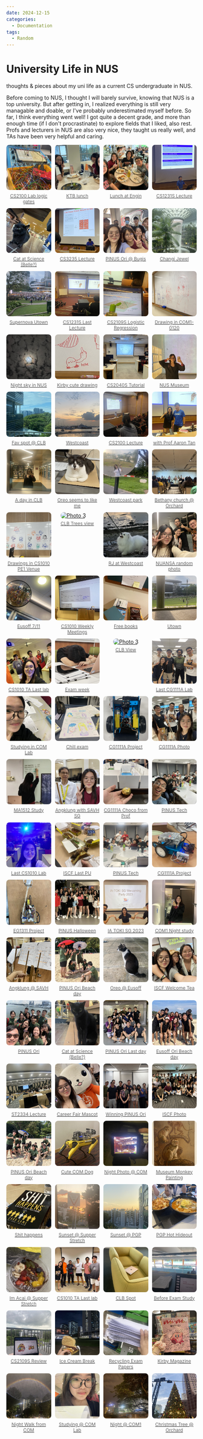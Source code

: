 ```yaml
---
date: 2024-12-15
categories:
  - Documentation
tags:
  - Random
---
```


# University Life in NUS

thoughts & pieces about my uni life as a current CS undergraduate in NUS.

<!-- more -->

Before coming to NUS, I thought I will barely survive, knowing that NUS is a top university. But after getting in, I realized everything is still very managable and doable, or I've probably underestimated myself before. So far, I think everything went well! I got quite a decent grade, and more than enough time (if I don't procrastinate) to explore fields that I liked, also rest. Profs and lecturers in NUS are also very nice, they taught us really well, and TAs have been very helpful and caring.

<div class="gallery">
  <div class="photo-container">
    <a href="uni/3.JPG" class="lightbox">
      <img src="uni/3.JPG" alt="Photo 3">
      <div class="caption">CS2100 Lab logic gates</div>
    </a>
  </div>
  <div class="photo-container">
    <a href="uni/4.JPG" class="lightbox">
      <img src="uni/4.JPG" alt="Photo 1">
      <div class="caption">KTB lunch</div>
    </a>
  </div>
  <div class="photo-container">
    <a href="uni/5.JPG" class="lightbox">
      <img src="uni/5.JPG" alt="Photo 2">
      <div class="caption">Lunch at Engin</div>
    </a>
  </div>
  <div class="photo-container">
    <a href="uni/7.JPG" class="lightbox">
      <img src="uni/7.JPG" alt="Photo 1">
      <div class="caption">CS1231S Lecture</div>
    </a>
  </div>
  <div class="photo-container">
    <a href="uni/8.JPG" class="lightbox">
      <img src="uni/8.JPG" alt="Photo 2">
      <div class="caption">Cat at Science (Belle?)</div>
    </a>
  </div>
  <div class="photo-container">
    <a href="uni/11.JPG" class="lightbox">
      <img src="uni/11.JPG" alt="Photo 2">
      <div class="caption">CS3235 Lecture</div>
    </a>
  </div>
  <div class="photo-container">
    <a href="uni/12.JPG" class="lightbox">
      <img src="uni/12.JPG" alt="Photo 3">
      <div class="caption">PINUS Ori @ Bugis</div>
    </a>
  </div>
  <div class="photo-container">
    <a href="uni/13.JPG" class="lightbox">
      <img src="uni/13.JPG" alt="Photo 3">
      <div class="caption">Changi Jewel</div>
    </a>
  </div>
  <div class="photo-container">
    <a href="uni/14.JPG" class="lightbox">
      <img src="uni/14.JPG" alt="Photo 3">
      <div class="caption">Supernova Utown</div>
    </a>
  </div>
  <div class="photo-container">
    <a href="uni/15.JPG" class="lightbox">
      <img src="uni/15.JPG" alt="Photo 3">
      <div class="caption">CS1231S Last Lecture</div>
    </a>
  </div>
  <div class="photo-container">
    <a href="uni/16.JPG" class="lightbox">
      <img src="uni/16.JPG" alt="Photo 3">
      <div class="caption">CS2109S Logistic Regression</div>
    </a>
  </div>
  <div class="photo-container">
    <a href="uni/1.JPG" class="lightbox">
      <img src="uni/1.JPG" alt="Photo 1">
      <div class="caption">Drawing in COM1-0120</div>
    </a>
  </div>
  <div class="photo-container">
    <a href="uni/2.JPG" class="lightbox">
      <img src="uni/2.JPG" alt="Photo 2">
      <div class="caption">Night sky in NUS</div>
    </a>
  </div>
  <div class="photo-container">
    <a href="uni/17.JPG" class="lightbox">
      <img src="uni/17.JPG" alt="Photo 3">
      <div class="caption">Kirby cute drawing</div>
    </a>
  </div>
  <div class="photo-container">
    <a href="uni/18.JPG" class="lightbox">
      <img src="uni/18.JPG" alt="Photo 3">
      <div class="caption">CS2040S Tutorial</div>
    </a>
  </div>
  <div class="photo-container">
    <a href="uni/19.JPG" class="lightbox">
      <img src="uni/19.JPG" alt="Photo 3">
      <div class="caption">NUS Museum</div>
    </a>
  </div>
  <div class="photo-container">
    <a href="uni/20.JPG" class="lightbox">
      <img src="uni/20.JPG" alt="Photo 3">
      <div class="caption">Fav spot @ CLB</div>
    </a>
  </div>
  <div class="photo-container">
    <a href="uni/21.JPG" class="lightbox">
      <img src="uni/21.JPG" alt="Photo 3">
      <div class="caption">Westcoast</div>
    </a>
  </div>
  <div class="photo-container">
    <a href="uni/9.JPG" class="lightbox">
      <img src="uni/9.JPG" alt="Photo 3">
      <div class="caption">CS2100 Lecture</div>
    </a>
  </div>
  <div class="photo-container">
    <a href="uni/10.JPG" class="lightbox">
      <img src="uni/10.JPG" alt="Photo 1">
      <div class="caption">with Prof Aaron Tan</div>
    </a>
  </div>
  <div class="photo-container">
    <a href="uni/22.JPG" class="lightbox">
      <img src="uni/22.JPG" alt="Photo 3">
      <div class="caption">A day in CLB</div>
    </a>
  </div>
  <div class="photo-container">
    <a href="uni/23.JPG" class="lightbox">
      <img src="uni/23.JPG" alt="Photo 3">
      <div class="caption">Oreo seems to like me</div>
    </a>
  </div>
  <div class="photo-container">
    <a href="uni/24.JPG" class="lightbox">
      <img src="uni/24.JPG" alt="Photo 3">
      <div class="caption">Westcoast park</div>
    </a>
  </div>
  <div class="photo-container">
    <a href="uni/25.JPG" class="lightbox">
      <img src="uni/25.JPG" alt="Photo 3">
      <div class="caption">Bethany church @ Orchard</div>
    </a>
  </div>
  <div class="photo-container">
    <a href="uni/26.JPG" class="lightbox">
      <img src="uni/26.JPG" alt="Photo 3">
      <div class="caption">Drawings in CS1010 PE1 Venue</div>
    </a>
  </div>
  <div class="photo-container">
    <a href="uni/27.JPG" class="lightbox">
      <img src="uni/27.JPG" alt="Photo 3">
      <div class="caption">CLB Trees view</div>
    </a>
  </div>
  <div class="photo-container">
    <a href="uni/28.JPG" class="lightbox">
      <img src="uni/28.JPG" alt="Photo 3">
      <div class="caption">RJ at Westcoast</div>
    </a>
  </div>
  <div class="photo-container">
    <a href="uni/6.JPG" class="lightbox">
      <img src="uni/6.JPG" alt="Photo 3">
      <div class="caption">NUANSA random photo</div>
    </a>
  </div>
  <div class="photo-container">
    <a href="uni/29.JPG" class="lightbox">
      <img src="uni/29.JPG" alt="Photo 3">
      <div class="caption">Eusoff 7/11</div>
    </a>
  </div>
  <div class="photo-container">
    <a href="uni/30.JPG" class="lightbox">
      <img src="uni/30.JPG" alt="Photo 3">
      <div class="caption">CS1010 Weekly Meetings</div>
    </a>
  </div>
  <div class="photo-container">
    <a href="uni/31.JPG" class="lightbox">
      <img src="uni/31.JPG" alt="Photo 3">
      <div class="caption">Free books</div>
    </a>
  </div>
  <div class="photo-container">
    <a href="uni/32.JPG" class="lightbox">
      <img src="uni/32.JPG" alt="Photo 3">
      <div class="caption">Utown</div>
    </a>
  </div>
  <div class="photo-container">
    <a href="uni/33.JPG" class="lightbox">
      <img src="uni/33.JPG" alt="Photo 3">
      <div class="caption">CS1010 TA Last lab</div>
    </a>
  </div>
  <div class="photo-container">
    <a href="uni/34.JPG" class="lightbox">
      <img src="uni/34.JPG" alt="Photo 3">
      <div class="caption">Exam week</div>
    </a>
  </div>
  <div class="photo-container">
    <a href="uni/35.JPG" class="lightbox">
      <img src="uni/35.JPG" alt="Photo 3">
      <div class="caption">CLB View</div>
    </a>
  </div>
  <div class="photo-container">
    <a href="uni/36.JPG" class="lightbox">
      <img src="uni/36.JPG" alt="Photo 3">
      <div class="caption">Last CG1111A Lab</div>
    </a>
  </div>
  <div class="photo-container">
    <a href="uni/37.JPG" class="lightbox">
      <img src="uni/37.JPG" alt="Photo 3">
      <div class="caption">Studying in COM Lab</div>
    </a>
  </div>
  <div class="photo-container">
    <a href="uni/38.JPG" class="lightbox">
      <img src="uni/38.JPG" alt="Photo 3">
      <div class="caption">Chill exam</div>
    </a>
  </div>
  <div class="photo-container">
    <a href="uni/39.JPG" class="lightbox">
      <img src="uni/39.JPG" alt="Photo 3">
      <div class="caption">CG1111A Project</div>
    </a>
  </div>
  <div class="photo-container">
    <a href="uni/40.JPG" class="lightbox">
      <img src="uni/40.JPG" alt="Photo 3">
      <div class="caption">CG1111A Photo</div>
    </a>
  </div>
  <div class="photo-container">
    <a href="uni/41.JPG" class="lightbox">
      <img src="uni/41.JPG" alt="Photo 3">
      <div class="caption">MA1512 Study</div>
    </a>
  </div>
  <div class="photo-container">
    <a href="uni/42.JPG" class="lightbox">
      <img src="uni/42.JPG" alt="Photo 3">
      <div class="caption">Angklung with SAVH SG</div>
    </a>
  </div>
  <div class="photo-container">
    <a href="uni/43.JPG" class="lightbox">
      <img src="uni/43.JPG" alt="Photo 3">
      <div class="caption">CG1111A Choco from Prof</div>
    </a>
  </div>
  <div class="photo-container">
    <a href="uni/44.JPG" class="lightbox">
      <img src="uni/44.JPG" alt="Photo 3">
      <div class="caption">PINUS Tech</div>
    </a>
  </div>
  <div class="photo-container">
    <a href="uni/45.JPG" class="lightbox">
      <img src="uni/45.JPG" alt="Photo 3">
      <div class="caption">Last CS1010 Lab</div>
    </a>
  </div>
  <div class="photo-container">
    <a href="uni/46.JPG" class="lightbox">
      <img src="uni/46.JPG" alt="Photo 3">
      <div class="caption">ISCF Last PU</div>
    </a>
  </div>
  <div class="photo-container">
    <a href="uni/47.JPG" class="lightbox">
      <img src="uni/47.JPG" alt="Photo 3">
      <div class="caption">PINUS Tech</div>
    </a>
  </div>
  <div class="photo-container">
    <a href="uni/48.JPG" class="lightbox">
      <img src="uni/48.JPG" alt="Photo 3">
      <div class="caption">CG1111A Project</div>
    </a>
  </div>
  <div class="photo-container">
    <a href="uni/49.JPG" class="lightbox">
      <img src="uni/49.JPG" alt="Photo 3">
      <div class="caption">EG1311 Project</div>
    </a>
  </div>
  <div class="photo-container">
    <a href="uni/50.JPG" class="lightbox">
      <img src="uni/50.JPG" alt="Photo 3">
      <div class="caption">PINUS Halloween</div>
    </a>
  </div>
  <div class="photo-container">
    <a href="uni/51.JPG" class="lightbox">
      <img src="uni/51.JPG" alt="Photo 3">
      <div class="caption">IA TOKI SG 2023</div>
    </a>
  </div>
  <div class="photo-container">
    <a href="uni/52.JPG" class="lightbox">
      <img src="uni/52.JPG" alt="Photo 3">
      <div class="caption">COM1 Night study</div>
    </a>
  </div>
  <div class="photo-container">
    <a href="uni/53.JPG" class="lightbox">
      <img src="uni/53.JPG" alt="Photo 3">
      <div class="caption">Angklung @ SAVH</div>
    </a>
  </div>
  <div class="photo-container">
    <a href="uni/54.JPG" class="lightbox">
      <img src="uni/54.JPG" alt="Photo 3">
      <div class="caption">PINUS Ori Beach day</div>
    </a>
  </div>
  <div class="photo-container">
    <a href="uni/55.JPG" class="lightbox">
      <img src="uni/55.JPG" alt="Photo 3">
      <div class="caption">Oreo @ Eusoff</div>
    </a>
  </div>
  <div class="photo-container">
    <a href="uni/56.JPG" class="lightbox">
      <img src="uni/56.JPG" alt="Photo 3">
      <div class="caption">ISCF Welcome Tea</div>
    </a>
  </div>
  <div class="photo-container">
    <a href="uni/57.JPG" class="lightbox">
      <img src="uni/57.JPG" alt="Photo 3">
      <div class="caption">PINUS Ori</div>
    </a>
  </div>
  <div class="photo-container">
    <a href="uni/58.JPG" class="lightbox">
      <img src="uni/58.JPG" alt="Photo 3">
      <div class="caption">Cat at Science (Belle?)</div>
    </a>
  </div>
  <div class="photo-container">
    <a href="uni/59.JPG" class="lightbox">
      <img src="uni/59.JPG" alt="Photo 3">
      <div class="caption">PINUS Ori Last day</div>
    </a>
  </div>
  <div class="photo-container">
    <a href="uni/60.JPG" class="lightbox">
      <img src="uni/60.JPG" alt="Photo 3">
      <div class="caption">Eusoff Ori Beach day</div>
    </a>
  </div>
  <div class="photo-container">
    <a href="uni/61.JPG" class="lightbox">
      <img src="uni/61.JPG" alt="Photo 3">
      <div class="caption">ST2334 Lecture</div>
    </a>
  </div>
  <div class="photo-container">
    <a href="uni/62.JPG" class="lightbox">
      <img src="uni/62.JPG" alt="Photo 3">
      <div class="caption">Career Fair Mascot</div>
    </a>
  </div>
  <div class="photo-container">
    <a href="uni/63.JPG" class="lightbox">
      <img src="uni/63.JPG" alt="Photo 3">
      <div class="caption">Winning PINUS Ori</div>
    </a>
  </div>
  <div class="photo-container">
    <a href="uni/64.JPG" class="lightbox">
      <img src="uni/64.JPG" alt="Photo 3">
      <div class="caption">ISCF Photo</div>
    </a>
  </div>
  <div class="photo-container">
    <a href="uni/65.JPG" class="lightbox">
      <img src="uni/65.JPG" alt="Photo 3">
      <div class="caption">PINUS Ori Beach day</div>
    </a>
  </div>
  <div class="photo-container">
    <a href="uni/67.JPG" class="lightbox">
      <img src="uni/67.JPG" alt="Photo 3">
      <div class="caption">Cute COM Dog</div>
    </a>
  </div>
  <div class="photo-container">
    <a href="uni/68.JPG" class="lightbox">
      <img src="uni/68.JPG" alt="Photo 3">
      <div class="caption">Night Photo @ COM</div>
    </a>
  </div>
    <div class="photo-container">
    <a href="uni/69.JPG" class="lightbox">
      <img src="uni/69.JPG" alt="Photo 3">
      <div class="caption">Museum Monkey Painting</div>
    </a>
  </div>
    <div class="photo-container">
    <a href="uni/70.JPG" class="lightbox">
      <img src="uni/70.JPG" alt="Photo 3">
      <div class="caption">Shit happens</div>
    </a>
  </div>
    <div class="photo-container">
    <a href="uni/71.JPG" class="lightbox">
      <img src="uni/71.JPG" alt="Photo 3">
      <div class="caption">Sunset @ Supper Stretch</div>
    </a>
  </div>
    <div class="photo-container">
    <a href="uni/72.JPG" class="lightbox">
      <img src="uni/72.JPG" alt="Photo 3">
      <div class="caption">Sunset @ PGP</div>
    </a>
  </div>
    <div class="photo-container">
    <a href="uni/73.JPG" class="lightbox">
      <img src="uni/73.JPG" alt="Photo 3">
      <div class="caption">PGP Hot Hideout</div>
    </a>
  </div>
    <div class="photo-container">
    <a href="uni/74.JPG" class="lightbox">
      <img src="uni/74.JPG" alt="Photo 3">
      <div class="caption">Im Acai @ Supper Stretch</div>
    </a>
  </div>
    <div class="photo-container">
    <a href="uni/75.JPG" class="lightbox">
      <img src="uni/75.JPG" alt="Photo 3">
      <div class="caption">CS1010 TA Last lab</div>
    </a>
  </div>
    <div class="photo-container">
    <a href="uni/76.JPG" class="lightbox">
      <img src="uni/76.JPG" alt="Photo 3">
      <div class="caption">CLB Spot</div>
    </a>
  </div>
    <div class="photo-container">
    <a href="uni/77.JPG" class="lightbox">
      <img src="uni/77.JPG" alt="Photo 3">
      <div class="caption">Before Exam Study</div>
    </a>
  </div>
    <div class="photo-container">
    <a href="uni/78.JPG" class="lightbox">
      <img src="uni/78.JPG" alt="Photo 3">
      <div class="caption">CS2109S Review</div>
    </a>
  </div>
    <div class="photo-container">
    <a href="uni/79.JPG" class="lightbox">
      <img src="uni/79.JPG" alt="Photo 3">
      <div class="caption">Ice Cream Break</div>
    </a>
  </div>
    <div class="photo-container">
    <a href="uni/80.JPG" class="lightbox">
      <img src="uni/80.JPG" alt="Photo 3">
      <div class="caption">Recycling Exam Papers</div>
    </a>
  </div>
    <div class="photo-container">
    <a href="uni/81.JPG" class="lightbox">
      <img src="uni/81.JPG" alt="Photo 3">
      <div class="caption">Kirby Magazine</div>
    </a>
  </div>
    <div class="photo-container">
    <a href="uni/82.JPG" class="lightbox">
      <img src="uni/82.JPG" alt="Photo 3">
      <div class="caption">Night Walk from COM</div>
    </a>
  </div>
    <div class="photo-container">
    <a href="uni/83.JPG" class="lightbox">
      <img src="uni/83.JPG" alt="Photo 3">
      <div class="caption">Studying @ COM Lab</div>
    </a>
  </div>
    <div class="photo-container">
    <a href="uni/84.JPG" class="lightbox">
      <img src="uni/84.JPG" alt="Photo 3">
      <div class="caption">Night @ COM1</div>
    </a>
  </div>
    <div class="photo-container">
    <a href="uni/85.JPG" class="lightbox">
      <img src="uni/85.JPG" alt="Photo 3">
      <div class="caption">Christmas Tree @ Orchard</div>
    </a>
  </div>
</div>



<style>
.gallery {
  display: grid;
  grid-template-columns: repeat(auto-fit, minmax(100px, 1fr));
  gap: 10px;
  max-width: 100%;
}

@media (min-width: 800px) {
  .gallery {
    grid-template-columns: repeat(4, 1fr); /* Max 4 columns */
  }
}

.photo-container {
  display: flex;
  flex-direction: column;
  align-items: center;
  transition: transform 0.3s ease-in-out;
}

.photo-container img {
  width: 100%;
  aspect-ratio: 1/1;
  object-fit: cover;
  border-radius: 8px;
  transition: transform 0.3s ease-in-out;
}

.photo-container:hover {
  transform: scale(1.05);
}

.caption {
  margin-top: 5px;
  font-size: 12px;
  color: rgb(100, 100, 100);
  text-align: center;
}




</style>
<!-- <style>
    .caption {
    text-align: center;
    margin-top: 5px;
    font-size: 14px;
    color: rgb(158, 158, 158); /* Change this to a more visible color, like black */
    }
  .modal {
    position: fixed;
    top: 0;
    left: 0;
    right: 0;
    bottom: 0;
    background: rgba(0, 0, 0, 0.8);
    display: flex;
    justify-content: center;
    align-items: center;
  }
  .modal img {
    max-width: 90%;
    max-height: 90%;
  }
</style>

<style>
  .gallery {
    display: flex;
    flex-wrap: wrap;
    gap: 10px;
  }
  .gallery a {
    width: 30%;
    display: block;
  }
  .gallery img {
    width: 100%;
    height: auto;
    border-radius: 8px;
  }
  .lightbox {
    position: relative;
  }
  .lightbox img {
    cursor: pointer;
    transition: transform 0.3s;
  }
  .lightbox img:hover {
    transform: scale(1.05);
  }
</style> -->
